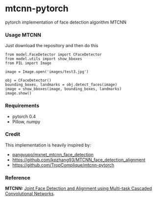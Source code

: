 # mtcnn-pytorch
pytorch implementation of  face detection algorithm  MTCNN

### Usage MTCNN

Just download the repository and then do this

```
from model.FaceDetector import CFaceDetector
from model.utils import show_bboxes
from PIL import Image

image = Image.open('images/test3.jpg')

obj = CFaceDetector()
bounding_boxes, landmarks = obj.detect_faces(image)
image = show_bboxes(image, bounding_boxes, landmarks)
image.show()
```

### Requirements

- pytorch 0.4
- Pillow, numpy

### Credit

This implementation is heavily inspired by:

- [pangyupo/mxnet_mtcnn_face_detection](https://github.com/pangyupo/mxnet_mtcnn_face_detection)
- https://github.com/kpzhang93/MTCNN_face_detection_alignment
- https://github.com/TropComplique/mtcnn-pytorch

### Reference

**MTCNN:** [Joint Face Detection and Alignment using Multi-task Cascaded Convolutional Networks](https://arxiv.org/abs/1604.02878).

